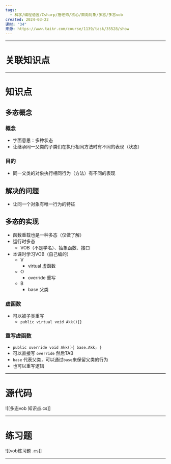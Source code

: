 ```yaml
---
tags:
  - 科学/编程语言/Csharp/唐老师/核心/面向对象/多态/多态vob
created: 2024-03-22
课时: "34"
来源: https://www.taikr.com/course/1139/task/35528/show
---
```


---
# 关联知识点



---
# 知识点

## 多态概念

### 概念

- 字面意思：多种状态
- 让继承同一父类的子类们在执行相同方法时有不同的表现（状态）
### 目的

- 同一父类的对象执行相同行为（方法）有不同的表现
## 解决的问题

- 让同一个对象有唯一行为的特征
## 多态的实现

- 函数重载也是一种多态（仅做了解）
- 运行时多态
	- VOB（不是学名）、抽象函数、接口
- 本课时学习VOB（自己编的）
	- V
		- virtual 虚函数
	- O
		- override 重写
	- B
		- base 父类
### 虚函数

- 可以被子类重写
	- `public virtual void Akk(){}`
### 重写虚函数

- `public override void Akk(){ base.Akk; }`
- 可以直接写 `override` 然后TAB
- `base` 代表父类，可以通过`base`来保留父类的行为
- 也可以重写逻辑

---
# 源代码

![[多态vob 知识点.cs]]

---
# 练习题

![[vob练习题 .cs]]

---


